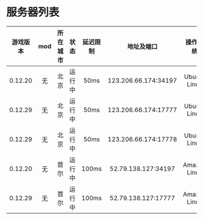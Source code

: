 # 服务器列表
|游戏版本|mod|所在城市|状态|延迟限制|地址及端口|操作系统|
|:-:|:-:|:-:|:-:|:-:|:-:|:-:|
|0.12.20|无|北京|运行中|50ms|123.206.66.174:34197|Ubuntu Linux|
|0.12.29|无|北京|运行中|50ms|123.206.66.174:17777|Ubuntu Linux|
|0.12.29|无|北京|运行中|50ms|123.206.66.174:17778|Ubuntu Linux|
|0.12.20|无|首尔|运行中|100ms|52.79.138.127:34197|Amazon Linux|
|0.12.29|无|首尔|运行中|100ms|52.79.138.127:17777|Amazon Linux|